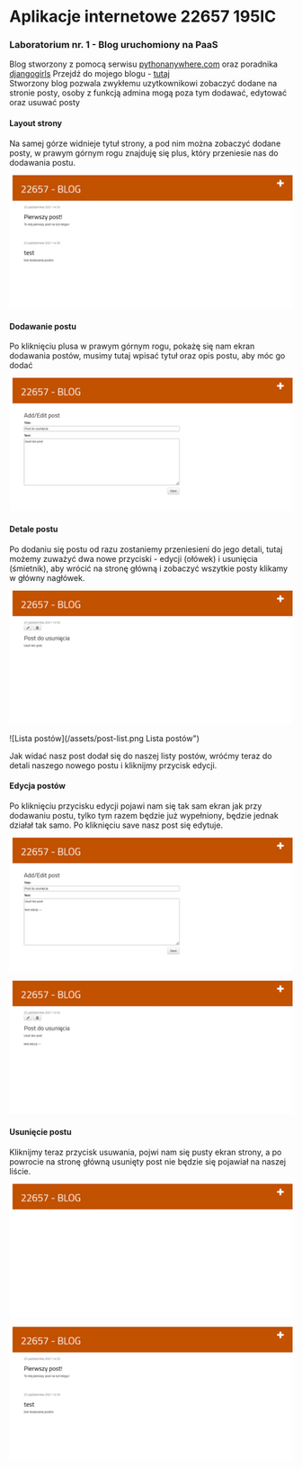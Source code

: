# Aplikacje internetowe 22657 195IC

### Laboratorium nr. 1 - Blog uruchomiony na PaaS  
Blog stworzony z pomocą serwisu [pythonanywhere.com](https://www.pythonanywhere.com) oraz poradnika [djangogirls](https://tutorial.djangogirls.org/pl/)
Przejdź do mojego blogu - [tutaj](https://bchanowski.pythonanywhere.com/)  
Stworzony blog pozwala zwykłemu uzytkownikowi zobaczyć dodane na stronie posty, osoby z funkcją admina mogą poza tym dodawać, edytować oraz usuwać posty  
  
#### Layout strony
Na samej górze widnieje tytuł strony, a pod nim można zobaczyć dodane posty, w prawym górnym rogu znajduję się plus, który przeniesie nas do dodawania postu.

![Layout strony](/assets/layout-strony.png "Layout strony")
  
#### Dodawanie postu  
Po kliknięciu plusa w prawym górnym rogu, pokażę się nam ekran dodawania postów, musimy tutaj wpisać tytuł oraz opis postu, aby móc go dodać

![Dodawanie postu](/assets/dodaj-post.png "Dodawania postu")

#### Detale postu

Po dodaniu się postu od razu zostaniemy przeniesieni do jego detali, tutaj możemy zuważyć dwa nowe przyciski - edycji (ołówek) i usunięcia (śmietnik), aby wrócić na stronę główną i zobaczyć wszytkie posty klikamy w główny nagłówek.

![Post detail](/assets/post-detail.png "Post detail")

![Lista postów](/assets/post-list.png Lista postów")

Jak widać nasz post dodał się do naszej listy postów, wróćmy teraz do detali naszego nowego postu i kliknijmy przycisk edycji.

#### Edycja postów

Po kliknięciu przycisku edycji pojawi nam się tak sam ekran jak przy dodawaniu postu, tylko tym razem będzie już wypełniony, będzie jednak działał tak samo. Po kliknięciu save nasz post się edytuje.

![Edycja postu](/assets/post-edycja.png "Edycja postu")

![Post edytowany](/assets/post-edytowany.png "Post edytowany")


#### Usunięcie postu

Kliknijmy teraz przycisk usuwania, pojwi nam się pusty ekran strony, a po powrocie na stronę główną usunięty post nie będzie się pojawiał na naszej liście.

![Post usunięty](/assets/post-del.png "Post usunięty")

![Layout strony](/assets/layout-strony.png "Layout strony")
